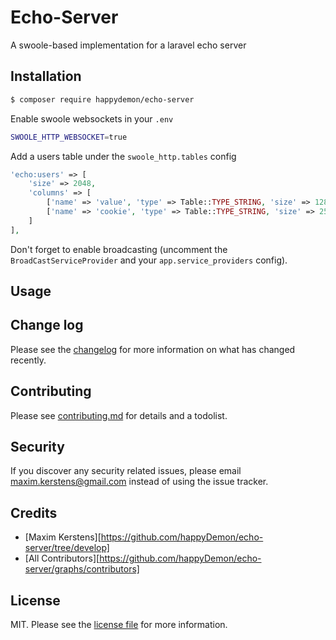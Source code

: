 # Echo-Server

A swoole-based implementation for a laravel echo server

## Installation

``` bash
$ composer require happydemon/echo-server
```

Enable swoole websockets in your `.env`

```bash
SWOOLE_HTTP_WEBSOCKET=true
```

Add a users table under the `swoole_http.tables` config

```php
'echo:users' => [
    'size' => 2048,
    'columns' => [
        ['name' => 'value', 'type' => Table::TYPE_STRING, 'size' => 128],
        ['name' => 'cookie', 'type' => Table::TYPE_STRING, 'size' => 256],
    ]
],
```

Don't forget to enable broadcasting (uncomment the `BroadCastServiceProvider` and your `app.service_providers` config).

## Usage

## Change log

Please see the [changelog](changelog.md) for more information on what has changed recently.


## Contributing

Please see [contributing.md](contributing.md) for details and a todolist.

## Security

If you discover any security related issues, please email maxim.kerstens@gmail.com instead of using the issue tracker.

## Credits

- [Maxim Kerstens][https://github.com/happyDemon/echo-server/tree/develop]
- [All Contributors][https://github.com/happyDemon/echo-server/graphs/contributors]

## License

MIT. Please see the [license file](license.md) for more information.
